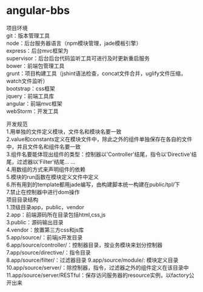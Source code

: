 angular-bbs
===========
项目环境  
git：版本管理工具  
node：后台服务器语言（npm模块管理，jade模板引擎）  
express：后台mvc框架为  
supervisor：后台后台代码监听工具可进行及时更新重启服务  
bower：前端包管理工具  
grunt：项目构建工具（jshint语法检查，concat文件合并，uglify文件压缩，watch文件监听）  
bootstrap：css框架  
jquery：前端工具库  
angular：前端mvc框架   
webStorm：开发工具  


开发规范  
1.用单独的文件定义模块，文件名和模块名要一致  
2.value和constants定义在模块文件中，除此之外的组件单独保存在各自的文件中，并且文件名和组件名要一致  
3.组件名要能体现出组件的类型：控制器以'Controller'结尾，指令以'Directive'结尾，过滤器以'Filter'结尾... ...  
4.用数组的方式来声明组件的依赖  
5.模块的run函数在模块定义文件中定义  
6.所有用到的template都用jade编写，由构建脚本统一构建在public/tpl/下  
7.禁止在控制器中进行dom操作  
项目目录结构  
1.顶级目录app，public，vendor  
2.app：前端源码所在目录包括html,css,js  
3.public：源码输出目录  
4.vendor：放置第三方css和js库  
5.app/source/：前端js开发目录  
6.app/source/controller/：控制器目录，按业务模块来划分控制器  
7.app/source/directive/：指令目录  
8.app/source/filter/：过滤器目录 
9.app/source/module/: 模块定义目录
10.app/source/server/：除控制器，指令，过滤器之外的组件定义在该目录中  
11.app/source/server/RESTful：保存访问服务器的resource实例，以factory公开出来  




